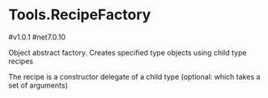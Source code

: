 # Tools.RecipeFactory
#v1.0.1 #net7.0.10

Object abstract factory. Creates specified type objects using child type recipes
 
The recipe is a constructor delegate of a child type (optional: which takes a set of arguments)
